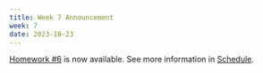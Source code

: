 ```yaml
---
title: Week 7 Announcement
week: 7
date: 2023-10-23
---
```


[Homework #6](https://basics.sjtu.edu.cn/~yangqizhe/pdf/dm2023w/homework/DM-hw6.pdf) is now available. See more information in [Schedule](../schedule).
